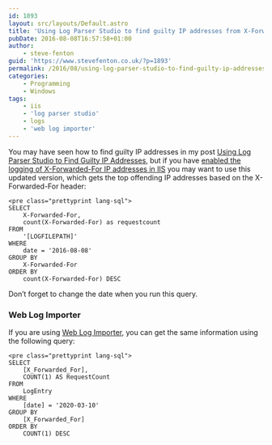 ```yaml
---
id: 1893
layout: src/layouts/Default.astro
title: 'Using Log Parser Studio to find guilty IP addresses from X-Forwarded-For'
pubDate: 2016-08-08T16:57:58+01:00
author:
    - steve-fenton
guid: 'https://www.stevefenton.co.uk/?p=1893'
permalink: /2016/08/using-log-parser-studio-to-find-guilty-ip-addresses-from-x-forwarded-for/
categories:
    - Programming
    - Windows
tags:
    - iis
    - 'log parser studio'
    - logs
    - 'web log importer'
---
```


You may have seen how to find guilty IP addresses in my post [Using Log Parser Studio to Find Guilty IP Addresses](https://www.stevefenton.co.uk/2016/03/using-log-parser-studio-to-find-guilty-ip-addresses/), but if you have [enabled the logging of X-Forwarded-For IP addresses in IIS](https://www.stevefenton.co.uk/2016/08/add-x-forwarded-for-ip-address-to-iis-logs/) you may want to use this updated version, which gets the top offending IP addresses based on the X-Forwarded-For header:

```
<pre class="prettyprint lang-sql">
SELECT
    X-Forwarded-For,
    count(X-Forwarded-For) as requestcount
FROM
    '[LOGFILEPATH]'
WHERE
    date = '2016-08-08' 
GROUP BY
    X-Forwarded-For
ORDER BY
    count(X-Forwarded-For) DESC
```

Don’t forget to change the date when you run this query.

### Web Log Importer

If you are using [Web Log Importer](https://www.stevefenton.co.uk/tag/web-log-importer/), you can get the same information using the following query:

```
<pre class="prettyprint lang-sql">
SELECT
    [X_Forwarded_For],
    COUNT(1) AS RequestCount
FROM
    LogEntry
WHERE
    [date] = '2020-03-10' 
GROUP BY
    [X_Forwarded_For]
ORDER BY
    COUNT(1) DESC
```